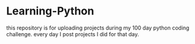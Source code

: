 # Learning-Python
this repository is for uploading projects during my 100 day python coding challenge. every day I post projects I did for that day. 
